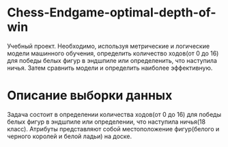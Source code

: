 # Chess-Endgame-optimal-depth-of-win
Учебный проект. Необходимо, используя метрические и логические модели машинного обучения, определить количество ходов(от 0 до 16) для победы белых фигур в эндшпиле или определенить, что наступила ничья. Затем сравнить модели и определить наиболее эффективную. 
# Описание выборки данных
Задача состоит в определении количества ходов(от 0 до 16) для победы белых фигур в эндшпиле или определении, что наступила ничья(18 класс). Атрибуты представляют собой местоположение фигур(белого и черного королей и белой ладьи) на доске.
